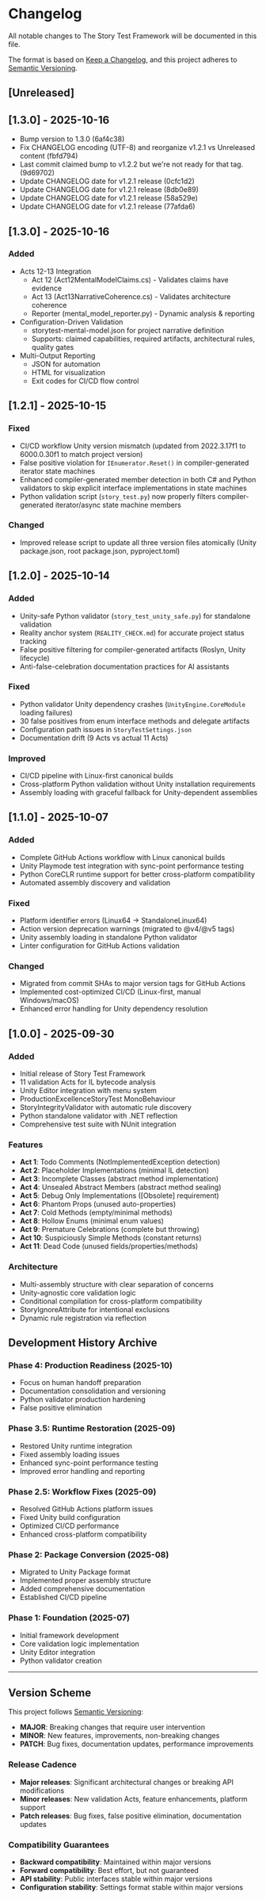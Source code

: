 # Changelog

All notable changes to The Story Test Framework will be documented in this file.

The format is based on [Keep a Changelog](https://keepachangelog.com/en/1.0.0/),
and this project adheres to [Semantic Versioning](https://semver.org/spec/v2.0.0.html).

## [Unreleased]


## [1.3.0] - 2025-10-16


- Bump version to 1.3.0 (6af4c38)
- Fix CHANGELOG encoding (UTF-8) and reorganize v1.2.1 vs Unreleased content (fbfd794)
- Last commit claimed bump to v1.2.2 but we're not ready for that tag. (9d69702)
- Update CHANGELOG date for v1.2.1 release (0cfc1d2)
- Update CHANGELOG date for v1.2.1 release (8db0e89)
- Update CHANGELOG date for v1.2.1 release (58a529e)
- Update CHANGELOG date for v1.2.1 release (77afda6)


## [1.3.0] - 2025-10-16

### Added
- Acts 12-13 Integration
  - Act 12 (Act12MentalModelClaims.cs) - Validates claims have evidence
  - Act 13 (Act13NarrativeCoherence.cs) - Validates architecture coherence
  - Reporter (mental_model_reporter.py) - Dynamic analysis & reporting
- Configuration-Driven Validation
  - storytest-mental-model.json for project narrative definition
  - Supports: claimed capabilities, required artifacts, architectural rules, quality gates
- Multi-Output Reporting
  - JSON for automation
  - HTML for visualization
  - Exit codes for CI/CD flow control

## [1.2.1] - 2025-10-15

### Fixed
- CI/CD workflow Unity version mismatch (updated from 2022.3.17f1 to 6000.0.30f1 to match project version)
- False positive violation for `IEnumerator.Reset()` in compiler-generated iterator state machines
- Enhanced compiler-generated member detection in both C# and Python validators to skip explicit interface implementations in state machines
- Python validation script (`story_test.py`) now properly filters compiler-generated iterator/async state machine members

### Changed
- Improved release script to update all three version files atomically (Unity package.json, root package.json, pyproject.toml)

## [1.2.0] - 2025-10-14

### Added
- Unity-safe Python validator (`story_test_unity_safe.py`) for standalone validation
- Reality anchor system (`REALITY_CHECK.md`) for accurate project status tracking
- False positive filtering for compiler-generated artifacts (Roslyn, Unity lifecycle)
- Anti-false-celebration documentation practices for AI assistants

### Fixed
- Python validator Unity dependency crashes (`UnityEngine.CoreModule` loading failures)
- 30 false positives from enum interface methods and delegate artifacts
- Configuration path issues in `StoryTestSettings.json`
- Documentation drift (9 Acts vs actual 11 Acts)

### Improved
- CI/CD pipeline with Linux-first canonical builds
- Cross-platform Python validation without Unity installation requirements
- Assembly loading with graceful fallback for Unity-dependent assemblies

## [1.1.0] - 2025-10-07

### Added
- Complete GitHub Actions workflow with Linux canonical builds
- Unity Playmode test integration with sync-point performance testing
- Python CoreCLR runtime support for better cross-platform compatibility
- Automated assembly discovery and validation

### Fixed
- Platform identifier errors (Linux64 → StandaloneLinux64)
- Action version deprecation warnings (migrated to @v4/@v5 tags)
- Unity assembly loading in standalone Python validator
- Linter configuration for GitHub Actions validation

### Changed
- Migrated from commit SHAs to major version tags for GitHub Actions
- Implemented cost-optimized CI/CD (Linux-first, manual Windows/macOS)
- Enhanced error handling for Unity dependency resolution

## [1.0.0] - 2025-09-30

### Added
- Initial release of Story Test Framework
- 11 validation Acts for IL bytecode analysis
- Unity Editor integration with menu system
- ProductionExcellenceStoryTest MonoBehaviour
- StoryIntegrityValidator with automatic rule discovery
- Python standalone validator with .NET reflection
- Comprehensive test suite with NUnit integration

### Features
- **Act 1**: Todo Comments (NotImplementedException detection)
- **Act 2**: Placeholder Implementations (minimal IL detection)
- **Act 3**: Incomplete Classes (abstract method implementation)
- **Act 4**: Unsealed Abstract Members (abstract method sealing)
- **Act 5**: Debug Only Implementations ([Obsolete] requirement)
- **Act 6**: Phantom Props (unused auto-properties)
- **Act 7**: Cold Methods (empty/minimal methods)
- **Act 8**: Hollow Enums (minimal enum values)
- **Act 9**: Premature Celebrations (complete but throwing)
- **Act 10**: Suspiciously Simple Methods (constant returns)
- **Act 11**: Dead Code (unused fields/properties/methods)

### Architecture
- Multi-assembly structure with clear separation of concerns
- Unity-agnostic core validation logic
- Conditional compilation for cross-platform compatibility
- StoryIgnoreAttribute for intentional exclusions
- Dynamic rule registration via reflection

## Development History Archive

### Phase 4: Production Readiness (2025-10)
- Focus on human handoff preparation
- Documentation consolidation and versioning
- Python validator production hardening
- False positive elimination

### Phase 3.5: Runtime Restoration (2025-09)
- Restored Unity runtime integration
- Fixed assembly loading issues
- Enhanced sync-point performance testing
- Improved error handling and reporting

### Phase 2.5: Workflow Fixes (2025-09)
- Resolved GitHub Actions platform issues
- Fixed Unity build configuration
- Optimized CI/CD performance
- Enhanced cross-platform compatibility

### Phase 2: Package Conversion (2025-08)
- Migrated to Unity Package format
- Implemented proper assembly structure
- Added comprehensive documentation
- Established CI/CD pipeline

### Phase 1: Foundation (2025-07)
- Initial framework development
- Core validation logic implementation
- Unity Editor integration
- Python validator creation

---

## Version Scheme

This project follows [Semantic Versioning](https://semver.org/spec/v2.0.0.html):

- **MAJOR**: Breaking changes that require user intervention
- **MINOR**: New features, improvements, non-breaking changes
- **PATCH**: Bug fixes, documentation updates, performance improvements

### Release Cadence
- **Major releases**: Significant architectural changes or breaking API modifications
- **Minor releases**: New validation Acts, feature enhancements, platform support
- **Patch releases**: Bug fixes, false positive elimination, documentation updates

### Compatibility Guarantees
- **Backward compatibility**: Maintained within major versions
- **Forward compatibility**: Best effort, but not guaranteed
- **API stability**: Public interfaces stable within major versions
- **Configuration stability**: Settings format stable within major versions
